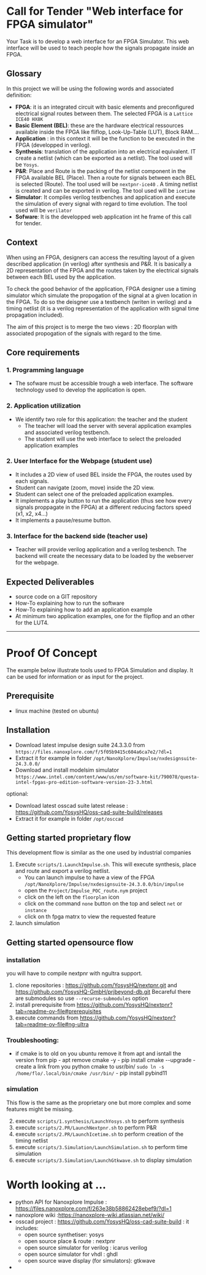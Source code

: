 # Call for Tender "Web interface for FPGA simulator" 
Your Task is to develop a web interface for an FPGA Simulator. 
This web interface will be used to teach people how the signals propagate inside an FPGA.

## Glossary
In this project we will be using the following words and associated definition:
- **FPGA**: it is an integrated circuit with basic elements and preconfigured electrical signal routes between them. The selected FPGA is a `Lattice ICE40 HX8K`
- **Basic Element (BEL)**: these are the hardware electrical ressources available inside the FPGA like fliflop, Look-Up-Table (LUT), Block RAM....
- **Application** : in this context it will be the function to be executed in the FPGA (developped in verilog).
-  **Synthesis**: translation of the application into an electrical equivalent. IT create a netlist (which can be exported as a netlist). The tool used will be `Yosys`.
- **P&R**: Place and Route is the packing of the netlist component in the FPGA available BEL (Place). Then a route for signals between each BEL is selected (Route). The tool used will be `nextpnr-ice40` . A timing netlist is created and can be exported in verilog. The tool used will be `icetime`
- **Simulator**: It compiles verilog testbenches and application and execute the simulation of every signal with regard to time evolution. The tool used will be `verilator`
- **Sofware**: It is the developped web application int he frame of this call for tender.

## Context
When using an FPGA, designers can access the resulting layout of a given described application (in verilog) after synthesis and P&R. It is basically a 2D representation of the FPGA and the routes taken by the electrical signals between each BEL used by the application.

To check the good behavior of the application, FPGA designer use a timing simulator which simulate the propogation of the signal at a given location in the FPGA. To do so the deisgner use a testbench (writen in verilog) and a timing netlist (it is a verilog representation of the application with signal time propagation included).

The aim of this project is to merge the two views : 2D floorplan with associated propogation of the signals with regard to the time.

## Core requirements
### 1. Programming language
- The sofware must be accessible trough a web interface. The software technology used to develop the application is open.

### 2. Application utilization
- We identify two role for this application: the teacher and the student
    - The teacher will load the server with several application examples and associated verilog testbench.
    - The student will use the web interface to select the preloaded application examples

### 2. User Interface for the Webpage (student use)
- It includes a 2D view of used BEL inside the FPGA, the routes used by each signals.
- Student can navigate (zoom, move) inside the 2D view.
- Student can select one of the preloaded application examples.
- It implements a play button to run the application (thus see how every signals proppagate in the FPGA) at a different reducing factors speed (x1, x2, x4...)
- It implements a pause/resume button.

### 3. Interface for the backend side (teacher use)
- Teacher will provide verilog application and a verilog tesbench. The backend will create the necessary data to be loaded by the webserver for the webpage.

## Expected Deliverables
- source code on a GIT repository
- How-To explaining how to run the software
- How-To explaining how to add an application example
- At minimum two application examples, one for the flipflop and an other for the LUT4.

-------------------------------------------------

# Proof Of Concept
The example below illustrate tools used to FPGA Simulation and display. It can be used for information or as input for the project.

## Prerequisite
- linux machine (tested on ubuntu)

## Installation
- Download latest impulse design suite 24.3.3.0 from `https://files.nanoxplore.com/f/5f05b9415c604a6ca7e2/?dl=1`
- Extract it for example in folder `/opt/NanoXplore/Impulse/nxdesignsuite-24.3.0.0/`
- Download and install modelsim simulator `https://www.intel.com/content/www/us/en/software-kit/790078/questa-intel-fpgas-pro-edition-software-version-23-3.html`

optional:
- Download latest osscad suite latest release : https://github.com/YosysHQ/oss-cad-suite-build/releases
- Extract it for example in folder `/opt/osccad`


## Getting started proprietary flow
This development flow is similar as the one used by industrial companies

1. Execute `scripts/1.LaunchImpulse.sh`. This will execute synthesis, place and route and export a verilog netlist.
    - You can launch impulse to have a view of the FPGA `/opt/NanoXplore/Impulse/nxdesignsuite-24.3.0.0/bin/impulse`
    - open the `Project/Impulse_POC_route.nym` project
    - click on the left on the `floorplan` icon
    - click on the command `none` button on the top and select `net` or `instance`
    - click on th fpga matrx to view the requested feature
2. launch simulation 

## Getting started opensource flow

### installation
you will have to compile nextpnr with ngultra support.
1. clone repositories : https://github.com/YosysHQ/nextpnr.git and https://github.com/YosysHQ-GmbH/prjbeyond-db.git
 Becareful there are submodules so use `--recurse-submodules` option
2. install prerequisite from https://github.com/YosysHQ/nextpnr?tab=readme-ov-file#prerequisites
3. execute commands from https://github.com/YosysHQ/nextpnr?tab=readme-ov-file#ng-ultra


### Troubleshooting:
- if cmake is to old on you ubuntu remove it from apt and isntall the version from pip
        - apt remove cmake -y
        - pip install cmake --upgrade
        - create a link from you python cmake to usr/bin/ `sudo ln -s /home/flo/.local/bin/cmake /usr/bin/`
        - pip install pybind11

### simulation
This flow is the same as the proprietary one but more complex and some features might be missing.

2. execute `scripts/1.synthesis/LaunchYosys.sh` to perform synthesis
3. execute `scripts/2.PR/LaunchNextpnr.sh` to perform P&R 
4. execute `scripts/2.PR/LaunchIcetime.sh` to perform creation of the timing netlist
5. execute `scripts/3.Simulation/LaunchSimulation.sh` to perform time simulation
6. execute `scripts/3.Simulation/LaunchGtkwave.sh` to display simulation


# Worth looking at ...
- python API for Nanoxplore Impulse : https://files.nanoxplore.com/f/263e38b58862428ebef9/?dl=1
- nanoxplore wiki :https://nanoxplore-wiki.atlassian.net/wiki/
- osscad project : https://github.com/YosysHQ/oss-cad-suite-build : it includes:
    - open source synthetiser: yosys
    - open source place & route : nextpnr
    - open source simulator for verilog : icarus verilog
    - open source simulator for vhdl : ghdl
    - open source wave display (for simulators): gtkwave
-